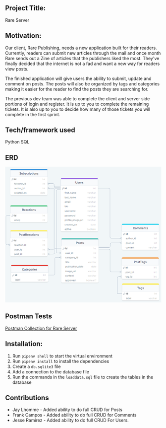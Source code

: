 ## Project Title:
Rare Server

## Motivation: 
Our client, Rare Publishing, needs a new application built for their readers. Currently, readers can submit new articles through the mail and once month Rare sends out a Zine of articles that the publishers liked the most. They've finally decided that the internet is not a fad and want a new way for readers view posts.

The finished application will give users the ability to submit, update and comment on posts. The posts will also be organized by tags and categories making it easier for the reader to find the posts they are searching for.

The previous dev team was able to complete the client and server side portions of login and register. It is up to you to complete the remaining tickets. It is also up to you to decide how many of those tickets you will complete in the first sprint.

## Tech/framework used
Python
SQL

## ERD
![Rare Server ERD](assets/rare-server-erd.png "Rare Server ERD")

## Postman Tests
[Postman Collection for Rare Server](https://rare-server.postman.co/workspace/Rare-Server-Workspace~a17a84ad-b447-438b-8887-52ae3c3fc5db/collection/29856352-f0660fd9-e4b2-4547-8593-f29f83a67757?action=share&creator=29856352)

## Installation:
1. Run `pipenv shell` to start the virtual environment
1. Run `pipenv install` to install the dependencies
1. Create a `db.sqlite3` file
1. Add a connection to the database file
1. Run the commands in the `loaddata.sql` file to create the tables in the database

## Contributions 
- Jay Lhomme - Added ability to do full CRUD for Posts
- Frank Campos - Added ability to do full CRUD for Comments
- Jesse Ramirez - Added ability to do full CRUD For Users.